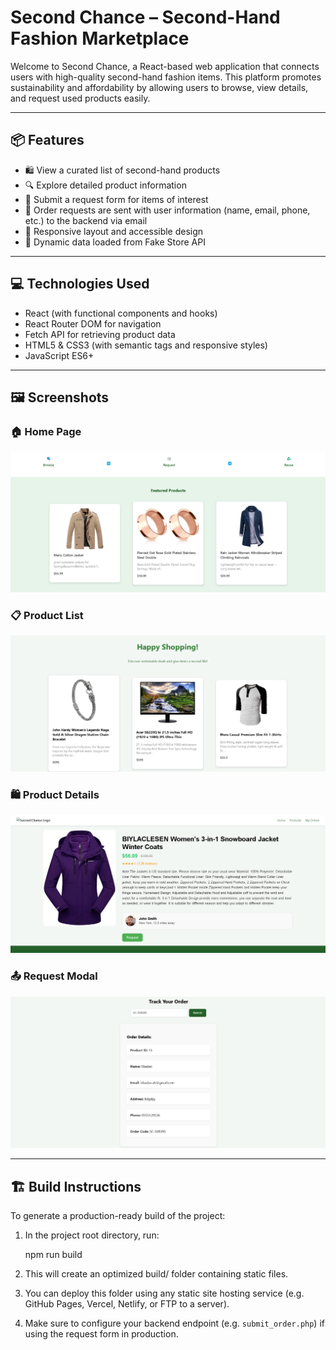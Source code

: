 # Second Chance – Second-Hand Fashion Marketplace

Welcome to Second Chance, a React-based web application that connects users with high-quality second-hand fashion items. This platform promotes sustainability and affordability by allowing users to browse, view details, and request used products easily.

---

## 📦 Features

- 🛍️ View a curated list of second-hand products  
- 🔍 Explore detailed product information  
- 📝 Submit a request form for items of interest  
- 📧 Order requests are sent with user information (name, email, phone, etc.) to the backend via email  
- 📱 Responsive layout and accessible design  
- 🔄 Dynamic data loaded from Fake Store API  

---

## 💻 Technologies Used

- React (with functional components and hooks)  
- React Router DOM for navigation  
- Fetch API for retrieving product data  
- HTML5 & CSS3 (with semantic tags and responsive styles)  
- JavaScript ES6+

---

## 🖼️ Screenshots

### 🏠 Home Page  
![Home Page](screenshots/Photo_Home.png)

### 📋 Product List  
![Product List](screenshots/Photo_ProductList.png)

### 🛍️ Product Details  
![Product Details](screenshots/Photo_ProductD.png)

### 📤 Request Modal  
![Modal Form](screenshots/Photo_Myorder.png)

---

## 🏗️ Build Instructions

To generate a production-ready build of the project:

1. In the project root directory, run:
  
   npm run build
   
2. This will create an optimized build/ folder containing static files.

3. You can deploy this folder using any static site hosting service (e.g. GitHub Pages, Vercel, Netlify, or FTP to a server).

4. Make sure to configure your backend endpoint (e.g. `submit_order.php`) if using the request form in production.